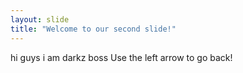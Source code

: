 ```yaml
---
layout: slide
title: "Welcome to our second slide!"
---
```

hi guys i am darkz boss
Use the left arrow to go back!
